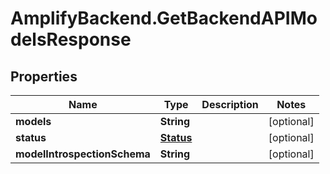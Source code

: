 # AmplifyBackend.GetBackendAPIModelsResponse

## Properties

Name | Type | Description | Notes
------------ | ------------- | ------------- | -------------
**models** | **String** |  | [optional] 
**status** | [**Status**](Status.md) |  | [optional] 
**modelIntrospectionSchema** | **String** |  | [optional] 


